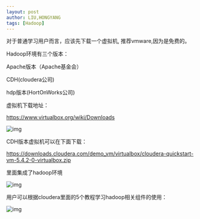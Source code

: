 ```yaml
---
layout: post
author: LIU,HONGYANG
tags: [Hadoop]
---
```






对于普通学习用户而言，应该先下载一个虚拟机, 推荐vmware,因为是免费的。

Hadoop环境有三个版本：

Apache版本（Apache基金会）

CDH(cloudera公司)

hdp版本(HortOnWorks公司)

 

虚拟机下载地址： 

https://www.virtualbox.org/wiki/Downloads

 

![img](https://img2018.cnblogs.com/blog/1067977/201908/1067977-20190816120725806-1336093766.png)

 

 

CDH版本虚拟机可以在下面下载：

https://downloads.cloudera.com/demo_vm/virtualbox/cloudera-quickstart-vm-5.4.2-0-virtualbox.zip

 

里面集成了hadoop环境 

![img](https://img2018.cnblogs.com/blog/1067977/201908/1067977-20190816120830222-293617154.png)

 

 

 用户可以根据cloudera里面的5个教程学习hadoop相关组件的使用：

 

 

![img](https://img2018.cnblogs.com/blog/1067977/201908/1067977-20190816121226868-705859933.png)

 